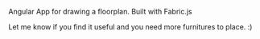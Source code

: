 Angular App for drawing a floorplan.
Built with Fabric.js

Let me know if you find it useful and you need more furnitures to place. :)
